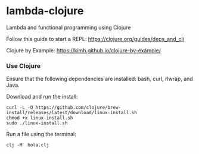 # lambda-clojure
Lambda and functional programming using Clojure

Follow this guide to start a REPL: https://clojure.org/guides/deps_and_cli

Clojure by Example: https://kimh.github.io/clojure-by-example/

### Use Clojure
Ensure that the following dependencies are installed: bash, curl, rlwrap, and Java.

Download and run the install:

```shell
curl -L -O https://github.com/clojure/brew-install/releases/latest/download/linux-install.sh
chmod +x linux-install.sh
sudo ./linux-install.sh
```

Run a file using the terminal:

```shell
clj -M  hola.clj
```
